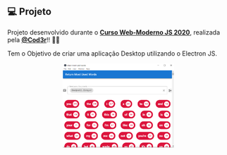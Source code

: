 ## 💻 Projeto

Projeto desenvolvido durante o **[Curso Web-Moderno JS 2020](https://www.cod3r.com.br/courses/web-moderno)**, realizada pela **[@Cod3r](https://www.cod3r.com.br/)**!! :rocket::rocket:

<p>Tem o Objetivo de criar uma aplicação Desktop utilizando o Electron JS.</p>

<p align="center">
  <img alt="QRCode" src=".github/Electron.png" width="50%">
</p>


